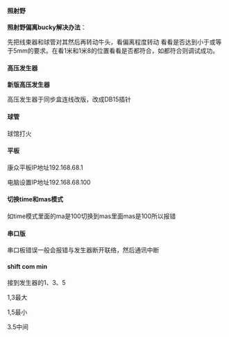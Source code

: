 #### 照射野

**照射野偏离bucky解决办法**：

先把线束器和球管对其然后再转动牛头，看偏离程度转动 看看是否达到小于或等于5mm的要求。在看1米和1米8的位置看看是否都符合，如都符合则调试成功。

#### 高压发生器

**新版高压发生器**

高压发生器于同步盒连线改版，改成DB15插针

#### 球管

球馆打火

#### **平板**

康众平板IP地址192.168.68.1

电脑设置IP地址192.168.68.100

#### 切换time和mas模式

如time模式里面的ma是100切换到mas里面mas是100所以报错

#### 串口版

串口板错误一般会报错与发生器断开联络，然后通讯中断



#### **shift com min**

接到发生器的1、3、5

1,3最大

1,5最小

3.5中间

